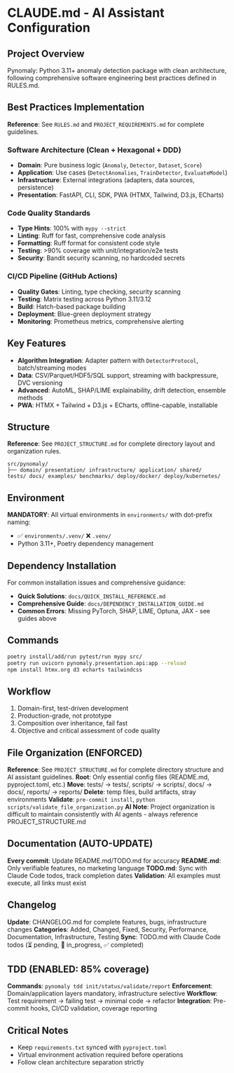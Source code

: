 # CLAUDE.md - AI Assistant Configuration

## Project Overview
Pynomaly: Python 3.11+ anomaly detection package with clean architecture, following comprehensive software engineering best practices defined in RULES.md.

## Best Practices Implementation
**Reference**: See `RULES.md` and `PROJECT_REQUIREMENTS.md` for complete guidelines.

### Software Architecture (Clean + Hexagonal + DDD)
- **Domain**: Pure business logic (`Anomaly`, `Detector`, `Dataset`, `Score`)
- **Application**: Use cases (`DetectAnomalies`, `TrainDetector`, `EvaluateModel`)
- **Infrastructure**: External integrations (adapters, data sources, persistence)
- **Presentation**: FastAPI, CLI, SDK, PWA (HTMX, Tailwind, D3.js, ECharts)

### Code Quality Standards
- **Type Hints**: 100% with `mypy --strict`
- **Linting**: Ruff for fast, comprehensive code analysis
- **Formatting**: Ruff format for consistent code style
- **Testing**: >90% coverage with unit/integration/e2e tests
- **Security**: Bandit security scanning, no hardcoded secrets

### CI/CD Pipeline (GitHub Actions)
- **Quality Gates**: Linting, type checking, security scanning
- **Testing**: Matrix testing across Python 3.11/3.12
- **Build**: Hatch-based package building
- **Deployment**: Blue-green deployment strategy
- **Monitoring**: Prometheus metrics, comprehensive alerting

## Key Features
- **Algorithm Integration**: Adapter pattern with `DetectorProtocol`, batch/streaming modes
- **Data**: CSV/Parquet/HDF5/SQL support, streaming with backpressure, DVC versioning
- **Advanced**: AutoML, SHAP/LIME explainability, drift detection, ensemble methods
- **PWA**: HTMX + Tailwind + D3.js + ECharts, offline-capable, installable

## Structure
**Reference**: See `PROJECT_STRUCTURE.md` for complete directory layout and organization rules.

```
src/pynomaly/
├── domain/ presentation/ infrastructure/ application/ shared/
tests/ docs/ examples/ benchmarks/ deploy/docker/ deploy/kubernetes/
```

## Environment
**MANDATORY**: All virtual environments in `environments/` with dot-prefix naming:
- ✅ `environments/.venv/` ❌ `.venv/`
- Python 3.11+, Poetry dependency management

## Dependency Installation
For common installation issues and comprehensive guidance:
- **Quick Solutions**: `docs/QUICK_INSTALL_REFERENCE.md`
- **Comprehensive Guide**: `docs/DEPENDENCY_INSTALLATION_GUIDE.md`
- **Common Errors**: Missing PyTorch, SHAP, LIME, Optuna, JAX - see guides above

## Commands
```bash
poetry install/add/run pytest/run mypy src/
poetry run uvicorn pynomaly.presentation.api:app --reload
npm install htmx.org d3 echarts tailwindcss
```

## Workflow
1. Domain-first, test-driven development
2. Production-grade, not prototype
3. Composition over inheritance, fail fast
4. Objective and critical assessment of code quality

## File Organization (ENFORCED)
**Reference**: See `PROJECT_STRUCTURE.md` for complete directory structure and AI assistant guidelines.
**Root**: Only essential config files (README.md, pyproject.toml, etc.)
**Move**: tests/ → tests/, scripts/ → scripts/, docs/ → docs/, reports/ → reports/
**Delete**: temp files, build artifacts, stray environments
**Validate**: `pre-commit install`, `python scripts/validate_file_organization.py`
**AI Note**: Project organization is difficult to maintain consistently with AI agents - always reference PROJECT_STRUCTURE.md

## Documentation (AUTO-UPDATE)
**Every commit**: Update README.md/TODO.md for accuracy
**README.md**: Only verifiable features, no marketing language
**TODO.md**: Sync with Claude Code todos, track completion dates
**Validation**: All examples must execute, all links must exist

## Changelog
**Update**: CHANGELOG.md for complete features, bugs, infrastructure changes
**Categories**: Added, Changed, Fixed, Security, Performance, Documentation, Infrastructure, Testing
**Sync**: TODO.md with Claude Code todos (⏳ pending, 🔄 in_progress, ✅ completed)

## TDD (ENABLED: 85% coverage)
**Commands**: `pynomaly tdd init/status/validate/report`
**Enforcement**: Domain/application layers mandatory, infrastructure selective
**Workflow**: Test requirement → failing test → minimal code → refactor
**Integration**: Pre-commit hooks, CI/CD validation, coverage reporting

## Critical Notes
- Keep `requirements.txt` synced with `pyproject.toml`
- Virtual environment activation required before operations
- Follow clean architecture separation strictly
